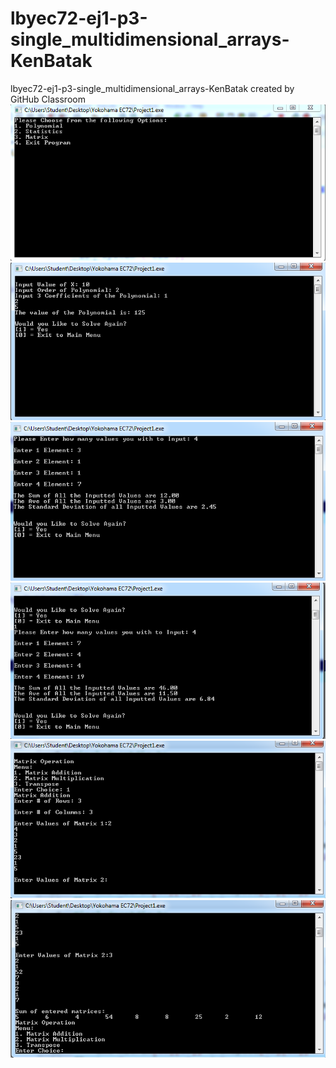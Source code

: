 # lbyec72-ej1-p3-single_multidimensional_arrays-KenBatak
lbyec72-ej1-p3-single_multidimensional_arrays-KenBatak created by GitHub Classroom
![](01.PNG)
![](02.PNG)
![](03.PNG)
![](04.PNG)
![](05.PNG)
![](06.PNG)
